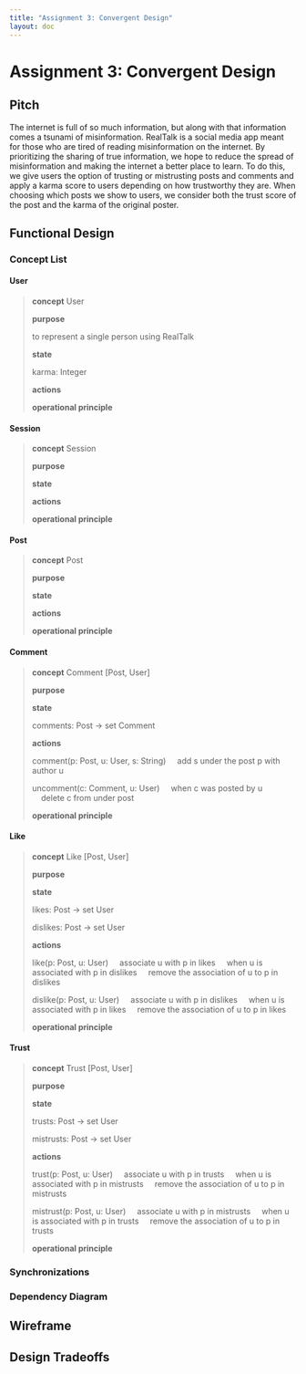 ```yaml
---
title: "Assignment 3: Convergent Design"
layout: doc
---
```


# Assignment 3: Convergent Design

## Pitch
The internet is full of so much information, but along with that information comes a tsunami of misinformation. RealTalk is a social media app meant for those who are tired of reading misinformation on the internet. By prioritizing the sharing of true information, we hope to reduce the spread of misinformation and making the internet a better place to learn. To do this, we give users the option of trusting or mistrusting posts and comments and apply a karma score to users depending on how trustworthy they are. When choosing which posts we show to users, we consider both the trust score of the post and the karma of the original poster. 

## Functional Design

### Concept List

#### User
>**concept** User
>
>**purpose**
>
> to represent a single person using RealTalk
>
>**state**
>
> karma: Integer
>
>**actions**
>
>**operational principle**

#### Session
>**concept** Session
>
>**purpose**
>
>**state**
>
>**actions**
>
>**operational principle**

#### Post
>**concept** Post
>
>**purpose**
>
>**state**
>
>**actions**
>
>**operational principle**

#### Comment
>**concept** Comment \[Post, User]
>
>**purpose**
>
>**state**
>
> comments: Post -> set Comment
>
>**actions**
>
> comment(p: Post, u: User, s: String)
>    add s under the post p with author u
>
> uncomment(c: Comment, u: User)
>    when c was posted by u
>    delete c from under post
>
>**operational principle**

#### Like
>**concept** Like \[Post, User]
>
>**purpose**
>
>**state**
>
> likes: Post -> set User
>
> dislikes: Post -> set User
>
>**actions**
>
> like(p: Post, u: User)
>    associate u with p in likes
>    when u is associated with p in dislikes
>    remove the association of u to p in dislikes
>
> dislike(p: Post, u: User)
>    associate u with p in dislikes
>    when u is associated with p in likes
>    remove the association of u to p in likes
>
>**operational principle**

#### Trust
>**concept** Trust \[Post, User]
>
>**purpose**
>
>**state**
>
> trusts: Post -> set User
>
> mistrusts: Post -> set User
>
>**actions**
>
> trust(p: Post, u: User)
>    associate u with p in trusts
>    when u is associated with p in mistrusts
>    remove the association of u to p in mistrusts
>
> mistrust(p: Post, u: User)
>    associate u with p in mistrusts
>    when u is associated with p in trusts
>    remove the association of u to p in trusts
>
>**operational principle**

### Synchronizations

### Dependency Diagram

## Wireframe

## Design Tradeoffs